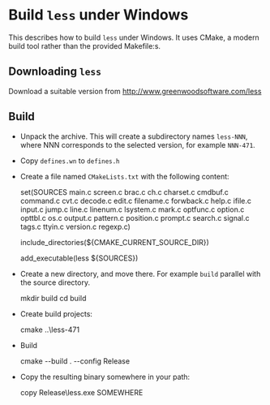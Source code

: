 # Build `less` under Windows

This describes how to build `less` under Windows. It uses CMake, a
modern build tool rather than the provided Makefile:s.

## Downloading `less`

Download a suitable version from  http://www.greenwoodsoftware.com/less

## Build

* Unpack the archive. This will create a subdirectory names
  `less-NNN`, where NNN corresponds to the selected version, for
  example `NNN-471`.

* Copy `defines.wn` to `defines.h`

* Create a file named `CMakeLists.txt` with the following content:

    set(SOURCES
      main.c screen.c brac.c ch.c charset.c cmdbuf.c
      command.c cvt.c decode.c edit.c filename.c forwback.c
      help.c ifile.c input.c jump.c line.c linenum.c
      lsystem.c mark.c optfunc.c option.c opttbl.c os.c
      output.c pattern.c position.c prompt.c search.c signal.c
      tags.c  ttyin.c version.c regexp.c)

    include_directories(${CMAKE_CURRENT_SOURCE_DIR})

    add_executable(less ${SOURCES})

* Create a new directory, and move there. For example `build` parallel
  with the source directory.

    mkdir build
    cd build

* Create build projects:

    cmake ..\less-471

* Build

    cmake --build . --config Release

* Copy the resulting binary somewhere in your path:

    copy Release\less.exe SOMEWHERE
